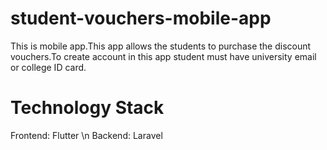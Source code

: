 # student-vouchers-mobile-app

This is mobile app.This app allows the students to purchase the discount vouchers.To create account in this app student must have university email or college ID card. 

# Technology Stack

Frontend: Flutter \n
Backend: Laravel

